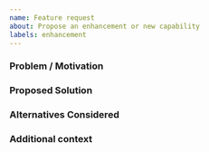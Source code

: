 ```yaml
---
name: Feature request
about: Propose an enhancement or new capability
labels: enhancement
---
```


### Problem / Motivation

### Proposed Solution

### Alternatives Considered

### Additional context

